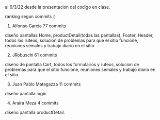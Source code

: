 al 9/3/22
desde la presentacion del codigo en clase.

ranking segun commits :)

1) Alfonso Garcia 
77 commits

diseño pantallas Home, productDetail(todas las pantallas), Footer, Header, todos los ruteos, solucion de problemas para que el sitio funcione, reuniones semales y trabajo diario en el sitio. 


2) JRobuschi
61 commits

diseño de pantalla Cart, todos los formularios y ruteos, solucion de problemas para que el sitio funcione, reuniones semales y trabajo diario en el sitio. 

3) Juan Pablo Mategazza
11 commits

diseño pantalla login.

4) Araira Meza
4 commits

diseño pantalla productDetail.